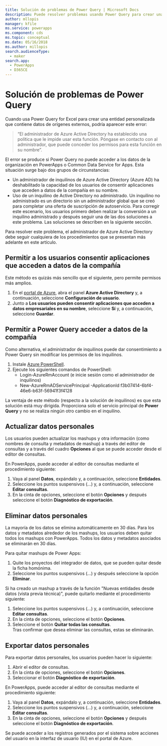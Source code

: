 ```yaml
---
title: Solución de problemas de Power Query | Microsoft Docs
description: Puede resolver problemas usando Power Query para crear una entidad personalizada en Common Data Service for Apps.
author: mllopis
manager: kfile
ms.service: powerapps
ms.component: cds
ms.topic: conceptual
ms.date: 05/16/2018
ms.author: millopis
search.audienceType:
  - maker
search.app:
  - PowerApps
  - D365CE
---
```


# <a name="troubleshoot-power-query"></a>Solución de problemas de Power Query
Cuando usa Power Query for Excel para crear una entidad personalizada que contiene datos de orígenes externos, podría aparecer este error:

>“El administrador de Azure Active Directory ha establecido una política que le impide usar esta función. Póngase en contacto con al administrador, que puede conceder los permisos para esta función en su nombre”.

El error se produce si Power Query no puede acceder a los datos de la organización en PowerApps o Common Data Service for Apps. Esta situación surge bajo dos grupos de circunstancias:

* Un administrador de inquilinos de Azure Active Directory (Azure AD) ha deshabilitado la capacidad de los usuarios de consentir aplicaciones que acceden a datos de la compañía en su nombre.
* Uso de un inquilino de Active Directory no administrado. Un inquilino no administrado es un directorio sin un administrador global que se creó para completar una oferta de suscripción de autoservicio. Para corregir este escenario, los usuarios primero deben realizar la conversión a un inquilino administrado y después seguir una de las dos soluciones a este problema. Las soluciones se describen en la siguiente sección.

Para resolver este problema, el administrador de Azure Active Directory debe seguir cualquiera de los procedimientos que se presentan más adelante en este artículo.

## <a name="allow-users-to-consent-to-apps-that-access-company-data"></a>Permitir a los usuarios consentir aplicaciones que acceden a datos de la compañía
Este método es quizás más sencillo que el siguiente, pero permite permisos más amplios.

1. En el [portal de Azure](https://portal.azure.com), abra el panel **Azure Active Directory** y, a continuación, seleccione **Configuración de usuario**.
2. Junto a **Los usuarios pueden consentir aplicaciones que acceden a datos empresariales en su nombre**, seleccione **Sí** y, a continuación, seleccione **Guardar**.

## <a name="allow-power-query-to-access-company-data"></a>Permitir a Power Query acceder a datos de la compañía
Como alternativa, el administrador de inquilinos puede dar consentimiento a Power Query sin modificar los permisos de los inquilinos.

1. Instale [Azure PowerShell](https://docs.microsoft.com/powershell/azure/install-azurerm-ps).
2. Ejecute los siguientes comandos de PowerShell:
   * Login-AzureRmAccount (e inicie sesión como el administrador de inquilinos)
   * New-AzureRmADServicePrincipal -ApplicationId f3b07414-6bf4-46e6-b63f-56941f3f4128

La ventaja de este método (respecto a la solución de inquilinos) es que esta solución está muy dirigida. Proporciona solo el servicio principal de **Power Query** y no se realiza ningún otro cambio en el inquilino.

## <a name="update-personal-data"></a>Actualizar datos personales

Los usuarios pueden actualizar los mashups y otra información (como nombres de consulta y metadatos de mashup) a través del editor de consultas y a través del cuadro **Opciones** al que se puede acceder desde el editor de consultas.

En PowerApps, puede acceder al editor de consultas mediante el procedimiento siguiente:
1. Vaya al panel **Datos**, expándalo y, a continuación, seleccione **Entidades**. 
2. Seleccione los puntos suspensivos (...) y, a continuación, seleccione **Editar consultas**.
3. En la cinta de opciones, seleccione el botón **Opciones** y después seleccione el botón **Diagnóstico de exportación**.


## <a name="delete-personal-data"></a>Eliminar datos personales

La mayoría de los datos se elimina automáticamente en 30 días. Para los datos y metadatos alrededor de los mashups, los usuarios deben quitar todos los mashups con PowerApps. Todos los datos y metadatos asociados se eliminarán en 30 días.

Para quitar mashups de Power Apps:
1. Quite los proyectos del integrador de datos, que se pueden quitar desde la ficha homónima.
2. Seleccione los puntos suspensivos (...) y después seleccione la opción **Eliminar**.

Si ha creado un mashup a través de la función "Nuevas entidades desde datos (vista previa técnica)", puede quitarlo mediante el procedimiento siguiente:
1. Seleccione los puntos suspensivos (...) y, a continuación, seleccione **Editar consultas**.
2. En la cinta de opciones, seleccione el botón **Opciones**.
3. Seleccione el botón **Quitar todas las consultas**.  
    Tras confirmar que desea eliminar las consultas, estas se eliminarán.

## <a name="export-personal-data"></a>Exportar datos personales

Para exportar datos personales, los usuarios pueden hacer lo siguiente:
1. Abrir el editor de consultas.
2. En la cinta de opciones, seleccione el botón **Opciones**.
3. Seleccionar el botón **Diagnóstico de exportación**.

En PowerApps, puede acceder al editor de consultas mediante el procedimiento siguiente:
1. Vaya al panel **Datos**, expándalo y, a continuación, seleccione **Entidades**.
2. Seleccione los puntos suspensivos (...) y, a continuación, seleccione **Editar consultas**. 
3. En la cinta de opciones, seleccione el botón **Opciones** y después seleccione el botón **Diagnóstico de exportación**.

Se puede acceder a los registros generados por el sistema sobre acciones del usuario en la interfaz de usuario (IU) en el portal de Azure.



